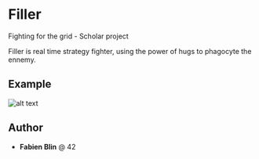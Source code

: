 # Filler


Fighting for the grid - Scholar project

Filler is real time strategy fighter, using the power of hugs to phagocyte the ennemy.

## Example

![alt text](https://github.com/mdubus/filler/blob/master/img/mdubus-filler-ecole-42.gif)

## Author

* **Fabien Blin** @ 42
